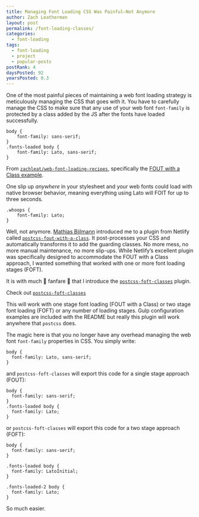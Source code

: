 ```yaml
---
title: Managing Font Loading CSS Was Painful—Not Anymore
author: Zach Leatherman
layout: post
permalink: /font-loading-classes/
categories:
  - font-loading
tags:
  - font-loading
  - project
  - popular-posts
postRank: 4
daysPosted: 92
yearsPosted: 0.3
---
```


One of the most painful pieces of maintaining a web font loading strategy is meticulously managing the CSS that goes with it. You have to carefully manage the CSS to make sure that any use of your web font `font-family` is protected by a class added by the JS after the fonts have loaded successfully.

```
body {
	font-family: sans-serif;
}
.fonts-loaded body {
	font-family: Lato, sans-serif;
}
```

<span class="caption">From <a href="https://github.com/zachleat/web-font-loading-recipes"><code>zachleat/web-font-loading-recipes</code></a>, specifically the <a href="https://github.com/zachleat/web-font-loading-recipes/blob/master/fout-with-class.html">FOUT with a Class example</a>.</span>

One slip up _anywhere_ in your stylesheet and your web fonts could load with native browser behavior, meaning everything using Lato will FOIT for up to three seconds.

```
.whoops {
	font-family: Lato;
}
```

Well, not anymore. [Mathias Biilmann](https://github.com/biilmann) introduced me to a plugin from Netlify called [`postcss-fout-with-a-class`](https://github.com/netlify/postcss-fout-with-a-class). It post-processes your CSS and automatically transforms it to add the guarding classes. No more mess, no more manual maintenance, no more slip-ups. While Netlify’s excellent plugin was specifically designed to accommodate the FOUT with a Class approach, I wanted something that worked with one or more font loading stages (FOFT).

It is with much 🎉 fanfare 🎉 that I introduce the [`postcss-foft-classes`](https://github.com/zachleat/postcss-foft-classes) plugin.

<span class="primarylink">Check out <a href="https://github.com/zachleat/postcss-foft-classes"><code>postcss-foft-classes</code></a></span>

This will work with one stage font loading (FOUT with a Class) or two stage font loading (FOFT) or any number of loading stages. Gulp configuration examples are included with the README but really this plugin will work anywhere that `postcss` does.

The magic here is that you no longer have any overhead managing the web font `font-family` properties in CSS. You simply write:

```
body {
  font-family: Lato, sans-serif;
}
```

and `postcss-foft-classes` will export this code for a single stage approach (FOUT):

```
body {
  font-family: sans-serif;
}
.fonts-loaded body {
  font-family: Lato;
}
```

or `postcss-foft-classes` will export this code for a two stage approach (FOFT):

```
body {
  font-family: sans-serif;
}

.fonts-loaded body {
  font-family: LatoInitial;
}

.fonts-loaded-2 body {
  font-family: Lato;
}
```

So much easier.
